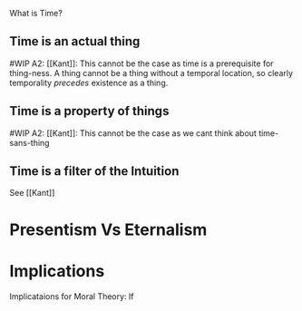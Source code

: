 What is Time?

## Time is an actual thing
#WIP 
	A2: [[Kant]]: This cannot be the case as time is a prerequisite for thing-ness. A thing cannot be a thing without a temporal location, so clearly temporality *precedes* existence as a thing.

## Time is a property of things
#WIP
	A2: [[Kant]]: This cannot be the case as we cant think about time-sans-thing

## Time is a filter of the Intuition
See [[Kant]]

# Presentism Vs Eternalism


# Implications
 Implicataions for Moral Theory:
 If 